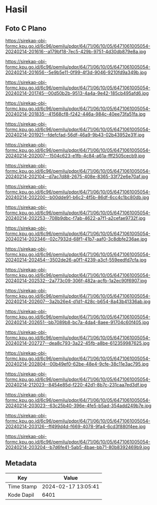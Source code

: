 # Hasil

## Foto C Plano

https://sirekap-obj-formc.kpu.go.id/6c96/pemilu/pdpr/64/71/06/10/05/6471061005054-20240214-201616--a179bf18-7ec5-429b-9751-4d30db879e8a.jpg

https://sirekap-obj-formc.kpu.go.id/6c96/pemilu/pdpr/64/71/06/10/05/6471061005054-20240214-201656--5e9b5e11-0f99-4f3d-9046-9210fd9a349b.jpg

https://sirekap-obj-formc.kpu.go.id/6c96/pemilu/pdpr/64/71/06/10/05/6471061005054-20240214-201745--00d50b2b-9513-4a4a-9e42-185cb495afd6.jpg

https://sirekap-obj-formc.kpu.go.id/6c96/pemilu/pdpr/64/71/06/10/05/6471061005054-20240214-201835--41568cf8-f242-446a-984c-40ee73fa51fa.jpg

https://sirekap-obj-formc.kpu.go.id/6c96/pemilu/pdpr/64/71/06/10/05/6471061005054-20240214-201921--fdefcfad-56df-46a9-9b43-02b43952e31f.jpg

https://sirekap-obj-formc.kpu.go.id/6c96/pemilu/pdpr/64/71/06/10/05/6471061005054-20240214-202007--1504c623-e1fb-4c84-a61a-fff2505cecb9.jpg

https://sirekap-obj-formc.kpu.go.id/6c96/pemilu/pdpr/64/71/06/10/05/6471061005054-20240214-202104--d7ac7d88-2675-408e-8365-33f72e6e70af.jpg

https://sirekap-obj-formc.kpu.go.id/6c96/pemilu/pdpr/64/71/06/10/05/6471061005054-20240214-202200--b00dde91-b6c2-4f5b-86df-6cc4c1bc80db.jpg

https://sirekap-obj-formc.kpu.go.id/6c96/pemilu/pdpr/64/71/06/10/05/6471061005054-20240214-202253--708b9dbc-f7ab-4622-a7f1-a2cefae9732f.jpg

https://sirekap-obj-formc.kpu.go.id/6c96/pemilu/pdpr/64/71/06/10/05/6471061005054-20240214-202346--02c7932d-68f1-41b7-aaf0-3c8dbfe236ae.jpg

https://sirekap-obj-formc.kpu.go.id/6c96/pemilu/pdpr/64/71/06/10/05/6471061005054-20240214-202454--3502de26-a0f1-4239-a3cf-559eedfd7cfa.jpg

https://sirekap-obj-formc.kpu.go.id/6c96/pemilu/pdpr/64/71/06/10/05/6471061005054-20240214-202532--2a773c09-306f-482a-acfb-1a2ec90f6907.jpg

https://sirekap-obj-formc.kpu.go.id/6c96/pemilu/pdpr/64/71/06/10/05/6471061005054-20240214-202607--3a2b26e4-d1d1-428c-b654-8a43b41336ab.jpg

https://sirekap-obj-formc.kpu.go.id/6c96/pemilu/pdpr/64/71/06/10/05/6471061005054-20240214-202651--bb7089b8-bc7a-4da4-8aee-91704c60f405.jpg

https://sirekap-obj-formc.kpu.go.id/6c96/pemilu/pdpr/64/71/06/10/05/6471061005054-20240214-202727--dea8c793-3a22-45fb-a8be-612359987625.jpg

https://sirekap-obj-formc.kpu.go.id/6c96/pemilu/pdpr/64/71/06/10/05/6471061005054-20240214-202804--00b49ef0-62be-48e4-9cfe-38c11e3ac795.jpg

https://sirekap-obj-formc.kpu.go.id/6c96/pemilu/pdpr/64/71/06/10/05/6471061005054-20240214-212023--8454e85d-f220-42d1-8b7c-231caa7ed3df.jpg

https://sirekap-obj-formc.kpu.go.id/6c96/pemilu/pdpr/64/71/06/10/05/6471061005054-20240214-203023--63c25b40-396e-4fe5-b5ad-354add249b7e.jpg

https://sirekap-obj-formc.kpu.go.id/6c96/pemilu/pdpr/64/71/06/10/05/6471061005054-20240214-203126--ff499d4d-f669-4078-9fa4-6cd3f880f4ee.jpg

https://sirekap-obj-formc.kpu.go.id/6c96/pemilu/pdpr/64/71/06/10/05/6471061005054-20240214-203204--b7d6fe41-5ab5-4bae-bb71-80b8392469b9.jpg


## Metadata

| Key        | Value               |
| ---------- | ------------------- |
| Time Stamp | 2024-02-17 13:05:41 |
| Kode Dapil | 6401                |



